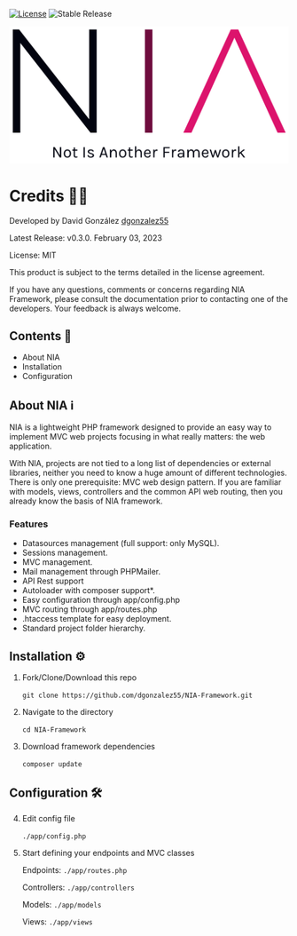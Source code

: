 [![License](https://img.shields.io/badge/license-MIT-green)](https://opensource.org/licenses/MIT) ![Stable Release](https://img.shields.io/badge/beta_release-0.3.0-blue.svg)

![logo](./public/assets/img/NIA.png "NIA Logo")

# Credits 🧑‍💻
Developed by David González [dgonzalez55](https://github.com/dgonzalez55/)

Latest Release: v0.3.0. February 03, 2023

License: MIT

This product is subject to the terms detailed in the license agreement.

If you have any questions, comments or concerns regarding NIA Framework, please consult the documentation prior to contacting one of the developers. Your feedback is always welcome. 

##  Contents 🧰

* About NIA
* Installation
* Configuration 

## About NIA ℹ

NIA is a lightweight PHP framework designed to provide an easy way to implement MVC web projects focusing in what really matters: the web application. 

With NIA, projects are not tied to a long list of dependencies or external libraries, neither you need to know a huge amount of different technologies. There is only one prerequisite: MVC web design pattern. If you are familiar with models, views, controllers and the common API web routing, then you already know the basis of NIA framework.

### Features
* Datasources management (full support: only MySQL).
* Sessions management.
* MVC management.
* Mail management through PHPMailer.
* API Rest support
* Autoloader with composer support*.
* Easy configuration through app/config.php
* MVC routing through app/routes.php
* .htaccess template for easy deployment.
* Standard project folder hierarchy.

## Installation ⚙️

1. Fork/Clone/Download this repo

    `git clone https://github.com/dgonzalez55/NIA-Framework.git`

2. Navigate to the directory

    `cd NIA-Framework`

3. Download framework dependencies

    `composer update`

## Configuration 🛠

4. Edit config file
    
    `./app/config.php`
  
5. Start defining your endpoints and MVC classes

    Endpoints: `./app/routes.php`

    Controllers: `./app/controllers`

    Models: `./app/models`

    Views: `./app/views`

